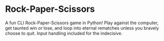 # Rock-Paper-Scissors
A fun CLI Rock-Paper-Scissors game in Python! Play against the computer, get taunted win or lose, and loop into eternal rematches unless you bravely choose to quit. Input handling included for the indecisive.
